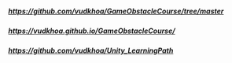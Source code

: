 ##### https://github.com/vudkhoa/GameObstacleCourse/tree/master
##### https://vudkhoa.github.io/GameObstacleCourse/
##### https://github.com/vudkhoa/Unity_LearningPath
